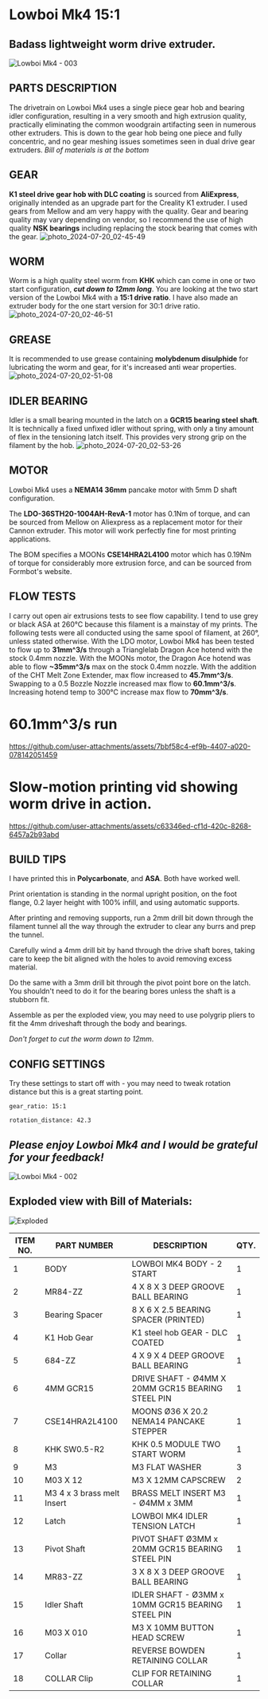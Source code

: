 # **Lowboi Mk4 15:1**

## Badass lightweight worm drive extruder.

![Lowboi Mk4 - 003](https://github.com/user-attachments/assets/0906c99f-fc61-479a-980b-68e5d8cabade)

## PARTS DESCRIPTION  
The drivetrain on Lowboi Mk4 uses a single piece gear hob and bearing idler configuration, resulting in a very smooth and high extrusion quality, practically eliminating the common woodgrain artifacting seen in numerous other extruders. This is down to the gear hob being one piece and fully concentric, and no gear meshing issues sometimes seen in dual drive gear extruders. *Bill of materials is at the bottom*

## GEAR  
**K1 steel drive gear hob with DLC coating** is sourced from **AliExpress**, originally intended as an upgrade part for the Creality K1 extruder. I used gears from Mellow and am very happy with the quality. Gear and bearing quality may vary depending on vendor, so I recommend the use of high quality **NSK bearings** including replacing the stock bearing that comes with the gear.
![photo_2024-07-20_02-45-49](https://github.com/user-attachments/assets/f5bb4f71-ad46-460d-bfc0-242190b081e5)

## WORM  
Worm is a high quality steel worm from **KHK** which can come in one or two start configuration, ***cut down to 12mm long***. You are looking at the two start version of the Lowboi Mk4 with a **15:1 drive ratio**. I have also made an extruder body for the one start version for 30:1 drive ratio.
![photo_2024-07-20_02-46-51](https://github.com/user-attachments/assets/f204c4e8-0b08-40db-b61d-cd5fefadcae7)

## GREASE  
It is recommended to use grease containing **molybdenum disulphide** for lubricating the worm and gear, for it's increased anti wear properties.
![photo_2024-07-20_02-51-08](https://github.com/user-attachments/assets/a1d3f296-e734-4f2c-b5b6-442e98179388)

## IDLER BEARING  
Idler is a small bearing mounted in the latch on a **GCR15 bearing steel shaft**. It is technically a fixed unfixed idler without spring, with only a tiny amount of flex in the tensioning latch itself. This provides very strong grip on the filament by the hob.
![photo_2024-07-20_02-53-26](https://github.com/user-attachments/assets/85094aa6-ff2d-40ed-b08f-34381864d50d)

## MOTOR  
Lowboi Mk4 uses a **NEMA14 36mm** pancake motor with 5mm D shaft configuration.

The **LDO-36STH20-1004AH-RevA-1** motor has 0.1Nm of torque, and can be sourced from Mellow on Aliexpress as a replacement motor for their Cannon extruder. This motor will work perfectly fine for most printing applications.

The BOM specifies a MOONs **CSE14HRA2L4100** motor which has 0.19Nm of torque for considerably more extrusion force, and can be sourced from Formbot's website.

## FLOW TESTS
I carry out open air extrusions tests to see flow capability. I tend to use grey or black ASA at 260°C because this filament is a mainstay of my prints. The following tests were all conducted using the same spool of filament, at 260°, unless stated otherwise. 
With the LDO motor, Lowboi Mk4 has been tested to flow up to **31mm^3/s** through a Trianglelab Dragon Ace hotend with the stock 0.4mm nozzle.
With the MOONs motor, the Dragon Ace hotend was able to flow **~35mm^3/s** max on the stock 0.4mm nozzle.
With the addition of the CHT Melt Zone Extender, max flow increased to **45.7mm^3/s**.
Swapping to a 0.5 Bozzle Nozzle increased max flow to **60.1mm^3/s**.
Increasing hotend temp to 300°C increase max flow to **70mm^3/s**.


# 60.1mm^3/s run
https://github.com/user-attachments/assets/7bbf58c4-ef9b-4407-a020-078142051459


# Slow-motion printing vid showing worm drive in action.
https://github.com/user-attachments/assets/c63346ed-cf1d-420c-8268-6457a2b93abd


## BUILD TIPS  
I have printed this in **Polycarbonate**, and **ASA**. Both have worked well.

Print orientation is standing in the normal upright position, on the foot flange, 0.2 layer height with 100% infill, and using automatic supports.

After printing and removing supports, run a 2mm drill bit down through the filament tunnel all the way through the extruder to clear any burrs and prep the tunnel.

Carefully wind a 4mm drill bit by hand through the drive shaft bores, taking care to keep the bit aligned with the holes to avoid removing excess material.

Do the same with a 3mm drill bit through the pivot point bore on the latch. You shouldn't need to do it for the bearing bores unless the shaft is a stubborn fit.

Assemble as per the exploded view, you may need to use polygrip pliers to fit the 4mm driveshaft through the body and bearings.

*Don't forget to cut the worm down to 12mm*.


## CONFIG SETTINGS  

Try these settings to start off with - you may need to tweak rotation distance but this is a great starting point.
```
gear_ratio: 15:1

rotation_distance: 42.3
```

## *Please enjoy Lowboi Mk4 and I would be grateful for your feedback!*

![Lowboi Mk4 - 002](https://github.com/user-attachments/assets/69d5ad3e-afb7-499a-874e-8cfdec06d82f)

## Exploded view with Bill of Materials:
![Exploded](https://github.com/user-attachments/assets/595bb068-20b8-4177-9b76-fb7f80bf6584)

| ITEM NO. | PART NUMBER                | DESCRIPTION                                       | QTY. |
|----------|----------------------------|---------------------------------------------------|------|
| 1        | BODY                       | LOWBOI MK4 BODY - 2 START                         | 1    |
| 2        | MR84-ZZ                    | 4 X 8 X 3 DEEP GROOVE BALL BEARING                | 1    |
| 3        | Bearing Spacer             | 8 X 6 X 2.5 BEARING SPACER (PRINTED)              | 1    |
| 4        | K1 Hob Gear                | K1 steel hob GEAR - DLC COATED                    | 1    |
| 5        | 684-ZZ                     | 4 X 9 X 4 DEEP GROOVE BALL BEARING                | 1    |
| 6        | 4MM GCR15                  | DRIVE SHAFT - Ø4MM X 20MM GCR15 BEARING STEEL PIN | 1    |
| 7        | CSE14HRA2L4100             | MOONS Ø36 X 20.2 NEMA14 PANCAKE STEPPER           | 1    |
| 8        | KHK SW0.5-R2               | KHK 0.5 MODULE TWO START WORM                     | 1    |
| 9        | M3                         | M3 FLAT WASHER                                    | 3    |
| 10       | M03 X 12                   | M3 X 12MM CAPSCREW                                | 2    |
| 11       | M3 4 x 3 brass melt Insert | BRASS MELT INSERT M3 - Ø4MM x 3MM                 | 1    |
| 12       | Latch                      | LOWBOI MK4 IDLER TENSION LATCH                    | 1    |
| 13       | Pivot Shaft                | PIVOT SHAFT Ø3MM x 20MM GCR15 BEARING STEEL PIN   | 1    |
| 14       | MR83-ZZ                    | 3 X 8 X 3 DEEP GROOVE BALL BEARING                | 1    |
| 15       | Idler Shaft                | IDLER SHAFT - Ø3MM x 10MM GCR15 BEARING STEEL PIN | 1    |
| 16       | M03 X 010                  | M3 X 10MM BUTTON HEAD SCREW                       | 1    |
| 17       | Collar                     | REVERSE BOWDEN RETAINING COLLAR                   | 1    |
| 18       | COLLAR Clip                | CLIP FOR RETAINING COLLAR                         | 1    |


